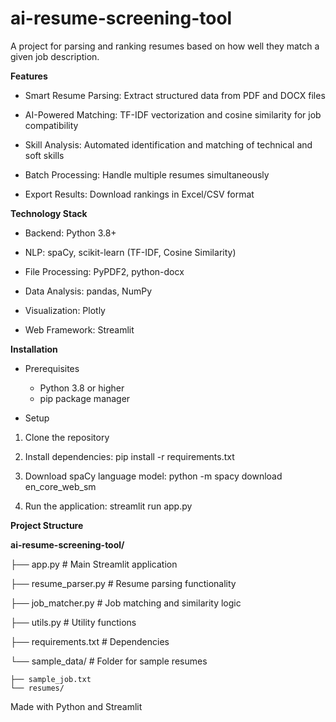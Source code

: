 # ai-resume-screening-tool
A project for parsing and ranking resumes based on how well they match a given job description. 

**Features**

- Smart Resume Parsing: Extract structured data from PDF and DOCX files

- AI-Powered Matching: TF-IDF vectorization and cosine similarity for job compatibility

- Skill Analysis: Automated identification and matching of technical and soft skills

- Batch Processing: Handle multiple resumes simultaneously

- Export Results: Download rankings in Excel/CSV format


**Technology Stack**

- Backend: Python 3.8+

- NLP: spaCy, scikit-learn (TF-IDF, Cosine Similarity)

- File Processing: PyPDF2, python-docx

- Data Analysis: pandas, NumPy

- Visualization: Plotly

- Web Framework: Streamlit


**Installation**

- Prerequisites
   - Python 3.8 or higher
   - pip package manager

- Setup

1. Clone the repository

2. Install dependencies: pip install -r requirements.txt

3. Download spaCy language model: python -m spacy download en_core_web_sm

4. Run the application: streamlit run app.py

**Project Structure**

**ai-resume-screening-tool/**

├── app.py                 # Main Streamlit application

├── resume_parser.py       # Resume parsing functionality

├── job_matcher.py         # Job matching and similarity logic

├── utils.py              # Utility functions

├── requirements.txt      # Dependencies

└── sample_data/          # Folder for sample resumes

    ├── sample_job.txt
    └── resumes/


Made with Python and Streamlit
